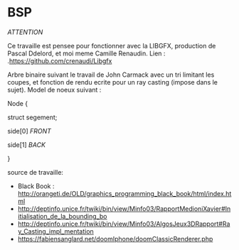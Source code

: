 # BSP
*ATTENTION*

Ce travaille est pensee pour fonctionner avec la LIBGFX, production de Pascal Ddelord, et moi meme Camille Renaudin.
Lien : .https://github.com/crenaudi/Libgfx

Arbre binaire suivant le travail de John Carmack avec un tri limitant les coupes, et fonction de rendu ecrite pour un ray casting (impose dans le sujet).
Model de noeux suivant :

Node {

  struct segement;
  
  side[0] *FRONT*
  
  side[1] *BACK*
  
  
}

source de travaille:

- Black Book : http://orangeti.de/OLD/graphics_programming_black_book/html/index.html
- http://deptinfo.unice.fr/twiki/bin/view/Minfo03/RapportMedioniXavier#Initialisation_de_la_bounding_bo
- http://deptinfo.unice.fr/twiki/bin/view/Minfo03/AlgosJeux3DRapport#Ray_Casting_impl_mentation
- https://fabiensanglard.net/doomIphone/doomClassicRenderer.php
